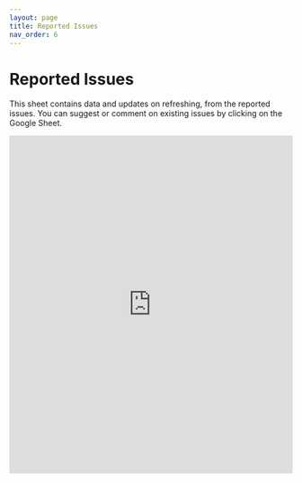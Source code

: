 ```yaml
---
layout: page
title: Reported Issues
nav_order: 6
---
```


# Reported Issues 
This sheet contains data and updates on refreshing, from the reported issues. You can suggest or comment on existing issues by clicking on the Google Sheet. 


<div style="max-width: 100%; overflow: hidden;">
  <iframe src="https://docs.google.com/spreadsheets/d/e/2PACX-1vRqTScEt63ETWuMqh5DuPulvqY2xTniBZQBgSqIHs9vf232f_mnCE8V6ErAe5DsPAoA-iipteanMU9D/pubhtml?gid=292138951&amp;single=true&amp;widget=false&amp;headers=false" width="100%" height="600px" style="border:none;"></iframe>
</div>
